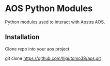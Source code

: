 # **AOS Python Modules**

Python modules used to interact with Apstra AOS.

## **Installation**

Clone repo into your aos project

git clone https://github.com/higutomo38/aos.git







